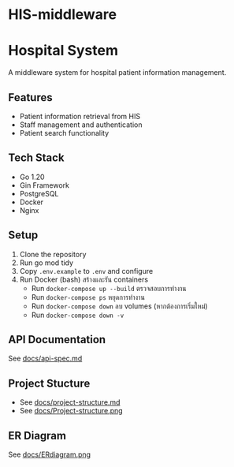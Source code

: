 # HIS-middleware
# Hospital System


A middleware system for hospital patient information management.

## Features
- Patient information retrieval from HIS
- Staff management and authentication
- Patient search functionality

## Tech Stack
- Go 1.20
- Gin Framework
- PostgreSQL
- Docker
- Nginx

## Setup
1. Clone the repository
2. Run go mod tidy
3. Copy `.env.example` to `.env` and configure
4. Run Docker (bash)
    สร้างและรัน containers 
    -   Run `docker-compose up --build`
    ตรวจสอบการทำงาน
    -   Run `docker-compose ps`
    หยุดการทำงาน
    -   Run `docker-compose down`
    ลบ volumes (หากต้องการเริ่มใหม่)
    -   Run `docker-compose down -v`

## API Documentation
See [docs/api-spec.md](docs/api-spec.md)

## Project Stucture
- See [docs/project-structure.md](docs/project-structure.md)
- See [docs/Project-structure.png](docs/Project-structure.png)

## ER Diagram
See [docs/ERdiagram.png](docs/ERdiagram.png)



